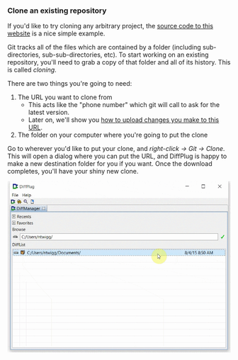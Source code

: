 ### Clone an existing repository

If you'd like to try cloning any arbitrary project, the [source code to this website](https://github.com/diffplug/gitfromscratch) is a nice simple example.

Git tracks all of the files which are contained by a folder (including sub-directories, sub-sub-directories, etc).  To start working on an existing repository, you'll need to grab a copy of that folder and all of its history.  This is called *cloning*.

There are two things you're going to need:
1. The URL you want to clone from
    + This acts like the "phone number" which git will call to ask for the latest version.
    + Later on, we'll show you [how to upload changes you make to this URL](Upload).
2. The folder on your computer where you're going to put the clone

Go to wherever you'd like to put your clone, and *right-click -> Git -> Clone*.  This will open a dialog where you can put the URL, and DiffPlug is happy to make a new destination folder for you if you want.  Once the download completes, you'll have your shiny new clone.

![Right-click and clone an existing repository](CloneExisting.gif)
